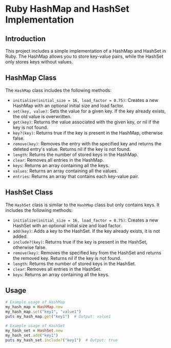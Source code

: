 # Ruby HashMap and HashSet Implementation

## Introduction

This project includes a simple implementation of a HashMap and HashSet in Ruby. The HashMap allows you to store key-value pairs, while the HashSet only stores keys without values.

## HashMap Class

The `HashMap` class includes the following methods:

- `initialize(initial_size = 16, load_factor = 0.75)`: Creates a new HashMap with an optional initial size and load factor.
- `set(key, value)`: Sets the value for a given key. If the key already exists, the old value is overwritten.
- `get(key)`: Returns the value associated with the given key, or nil if the key is not found.
- `key?(key)`: Returns true if the key is present in the HashMap, otherwise false.
- `remove(key)`: Removes the entry with the specified key and returns the deleted entry's value. Returns nil if the key is not found.
- `length`: Returns the number of stored keys in the HashMap.
- `clear`: Removes all entries in the HashMap.
- `keys`: Returns an array containing all the keys.
- `values`: Returns an array containing all the values.
- `entries`: Returns an array that contains each key-value pair.

## HashSet Class

The `HashSet` class is similar to the `HashMap` class but only contains keys. It includes the following methods:

- `initialize(initial_size = 16, load_factor = 0.75)`: Creates a new HashSet with an optional initial size and load factor.
- `add(key)`: Adds a key to the HashSet. If the key already exists, it is not added.
- `include?(key)`: Returns true if the key is present in the HashSet, otherwise false.
- `remove(key)`: Removes the specified key from the HashSet and returns the removed key. Returns nil if the key is not found.
- `length`: Returns the number of stored keys in the HashSet.
- `clear`: Removes all entries in the HashSet.
- `keys`: Returns an array containing all the keys.

## Usage

```ruby
# Example usage of HashMap
my_hash_map = HashMap.new
my_hash_map.set("key1", "value1")
puts my_hash_map.get("key1")  # Output: value1

# Example usage of HashSet
my_hash_set = HashSet.new
my_hash_set.add("key1")
puts my_hash_set.include?("key1")  # Output: true
```